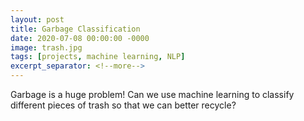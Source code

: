 ```yaml
---
layout: post
title: Garbage Classification
date: 2020-07-08 00:00:00 -0000
image: trash.jpg
tags: [projects, machine learning, NLP]
excerpt_separator: <!--more-->
---
```


Garbage is a huge problem! Can we use machine learning to classify different
pieces of trash so that we can better recycle?